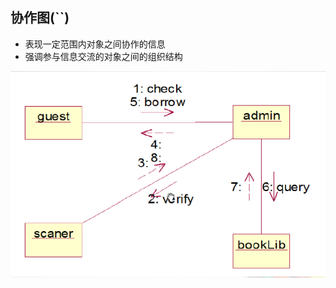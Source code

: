 ## 协作图(``)

- 表现一定范围内对象之间协作的信息
- 强调参与信息交流的对象之间的组织结构

![image-20200729001921765](picture/image-20200729001921765.png)